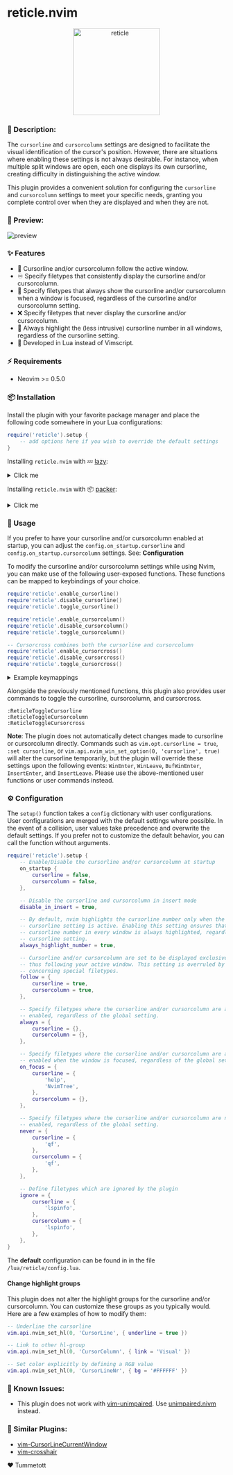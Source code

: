 # reticle.nvim

<p align="center">
  <img src="./reticle.png" alt="reticle" width="200" height="200" />
</p>

### :pencil: Description:

The `cursorline` and `cursorcolumn` settings are designed to facilitate the visual identification of the cursor's position. However, there are situations where enabling these settings is not always desirable. For instance, when multiple split windows are open, each one displays its own cursorline, creating difficulty in distinguishing the active window.

This plugin provides a convenient solution for configuring the `cursorline` and `cursorcolumn` settings to meet your specific needs, granting you complete control over when they are displayed and when they are not.

### 🎥 Preview:

![preview](./preview.gif)


### ✨ Features

- 🚶 Cursorline and/or cursorcolumn follow the active window.
- ♾️  Specify filetypes that consistently display the cursorline and/or cursorcolumn.
- 👀 Specify filetypes that always show the cursorline and/or cursorcolumn when a window is focused, regardless of the cursorline and/or cursorcolumn setting.
- ❌ Specify filetypes that never display the cursorline and/or cursorcolumn.
- 🔦 Always highlight the (less intrusive) cursorline number in all windows, regardless of the cursorline setting.
- 💨 Developed in Lua instead of Vimscript.


### ⚡️ Requirements

- Neovim >= 0.5.0


### 📦 Installation

Install the plugin with your favorite package manager and place the following code somewhere in your Lua configurations:

```lua
require('reticle').setup {
    -- add options here if you wish to override the default settings
}
```

Installing `reticle.nvim` with 💤 [lazy](https://github.com/folke/lazy.nvim):

<details><summary>Click me</summary>

```lua
{
    'tummetott/reticle.nvim',
    event = 'VeryLazy', -- optionally lazy load the plugin
    opts = {
        -- add options here if you wish to override the default settings
    },
}
```

</details>

Installing `reticle.nvim` with 📦 [packer](https://github.com/wbthomason/packer.nvim):

<details><summary>Click me</summary>

```lua
use {
    'tummetott/reticle.nvim',
    config = function()
        require('reticle').setup {
            -- add options here if you wish to override the default settings
        }
    end
}
```

</details>


### 🚀 Usage

If you prefer to have your cursorline and/or cursorcolumn enabled at startup, you can adjust the `config.on_startup.cursorline` and `config.on_startup.cursorcolumn` settings. See: **Configuration**

To modify the cursorline and/or cursorcolumn settings while using Nvim, you can make use of the following user-exposed functions. These functions can be mapped to keybindings of your choice.

```lua
require'reticle'.enable_cursorline()
require'reticle'.disable_cursorline()
require'reticle'.toggle_cursorline()

require'reticle'.enable_cursorcolumn()
require'reticle'.disable_cursorcolumn()
require'reticle'.toggle_cursorcolumn()

-- Cursorcross combines both the cursorline and cursorcolumn
require'reticle'.enable_cursorcross()
require'reticle'.disable_cursorcross()
require'reticle'.toggle_cursorcross()
```

<details><summary>Example keymappings</summary>

The following example illustrates how to create custom keymaps for the mentioned functions. Instead of manual keymap creation, you also have the option to install the [unimpaired.nvim](https://github.com/tummetott/unimpaired.nvim) plugin, which includes these keymaps by default.

```lua
-- Enable the cursorline
vim.keymap.set(
    'n',
    '[oc',
    function() require'reticle'.enable_cursorline() end,
    { desc = 'Enable the cursorline' }
)

-- Disable the cursorline
vim.keymap.set(
    'n',
    ']oc',
    function() require'reticle'.disable_cursorline() end,
    { desc = 'Disable the cursorline' }
)

-- Toggle the cursorline
vim.keymap.set(
    'n',
    'yoc',
    function() require'reticle'.toggle_cursorline() end,
    { desc = 'Toggle the cursorline' }
)

-- and so forth ...
```

</details>

Alongside the previously mentioned functions, this plugin also provides user commands to toggle the cursorline, cursorcolumn, and cursorcross.

```
:ReticleToggleCursorline
:ReticleToggleCursorcolumn
:ReticleToggleCursorcross
```

**Note**: The plugin does not automatically detect changes made to cursorline or cursorcolumn directly. Commands such as `vim.opt.cursorline = true`, `:set cursorline`, or `vim.api.nvim_win_set_option(0, 'cursorline', true)` will alter the cursorline temporarily, but the plugin will override these settings upon the following events: `WinEnter`, `WinLeave`, `BufWinEnter`, `InsertEnter`, and `InsertLeave`. Please use the above-mentioned user functions or user commands instead.

### ⚙️  Configuration

The `setup()` function takes a `config` dictionary with user configurations. User configurations are merged with the default settings where possible. In the event of a collision, user values take precedence and overwrite the default settings. If you prefer not to customize the default behavior, you can call the function without arguments.


```lua
require('reticle').setup {
    -- Enable/Disable the cursorline and/or cursorcolumn at startup
    on_startup {
        cursorline = false,
        cursorcolumn = false,
    },

    -- Disable the cursorline and cursorcolumn in insert mode
    disable_in_insert = true,

    -- By default, nvim highlights the cursorline number only when the
    -- cursorline setting is active. Enabling this setting ensures that the
    -- cursorline number in every window is always highlighted, regardless of the
    -- cursorline setting.
    always_highlight_number = true,

    -- Cursorline and/or cursorcolumn are set to be displayed exclusively in the active window,
    -- thus following your active window. This setting is overruled by the following settings
    -- concerning special filetypes.
    follow = {
        cursorline = true,
        cursorcolumn = true,
    },

    -- Specify filetypes where the cursorline and/or cursorcolumn are always
    -- enabled, regardless of the global setting.
    always = {
        cursorline = {},
        cursorcolumn = {},
    },

    -- Specify filetypes where the cursorline and/or cursorcolumn are always
    -- enabled when the window is focused, regardless of the global setting.
    on_focus = {
        cursorline = {
            'help',
            'NvimTree',
        },
        cursorcolumn = {},
    },

    -- Specify filetypes where the cursorline and/or cursorcolumn are never
    -- enabled, regardless of the global setting.
    never = {
        cursorline = {
            'qf',
        },
        cursorcolumn = {
            'qf',
        },
    },

    -- Define filetypes which are ignored by the plugin
    ignore = {
        cursorline = {
            'lspinfo',
        },
        cursorcolumn = {
            'lspinfo',
        },
    },
}
```

The **default** configuration can be found in in the file `/lua/reticle/config.lua`.

#### Change highlight groups

This plugin does not alter the highlight groups for the cursorline and/or cursorcolumn. You can customize these groups as you typically would. Here are a few examples of how to modify them:

```lua
-- Underline the cursorline
vim.api.nvim_set_hl(0, 'CursorLine', { underline = true })

-- Link to other hl-group
vim.api.nvim_set_hl(0, 'CursorColumn', { link = 'Visual' })

-- Set color explicitly by defining a RGB value
vim.api.nvim_set_hl(0, 'CursorLineNr', { bg = '#FFFFFF' })
```

### 🐛 Known Issues:

- This plugin does not work with [vim-unimpaired](https://github.com/tpope/vim-unimpaired). Use [unimpaired.nivm](https://github.com/tummetott/unimpaired.nvim) instead.

### 👯 Similar Plugins:

- [vim-CursorLineCurrentWindow](https://github.com/inkarkat/vim-CursorLineCurrentWindow)
- [vim-crosshair](https://github.com/bronson/vim-crosshairs)


❤️ Tummetott
